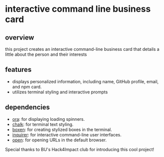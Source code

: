 # interactive command line business card

## overview

this project creates an interactive command-line business card that details a little about the person and their interests

## features

- displays personalized information, including name, GitHub profile, email, and npm card.
- utilizes terminal styling and interactive prompts

## dependencies

- [ora](https://www.npmjs.com/package/ora): for displaying loading spinners.
- [chalk](https://www.npmjs.com/package/chalk): for terminal text styling.
- [boxen](https://www.npmjs.com/package/boxen): for creating stylized boxes in the terminal.
- [inquirer](https://www.npmjs.com/package/inquirer): for interactive command-line user interfaces.
- [open](https://www.npmjs.com/package/open): for opening URLs in the default browser.

Special thanks to BU's Hack4Impact club for introducing this cool project!
